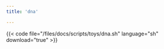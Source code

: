 ```yaml
---
title: 'dna'

---
```


{{< code file="/files/docs/scripts/toys/dna.sh" language="sh" download="true" >}}
